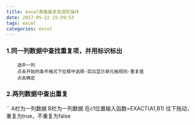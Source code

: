 ```yaml
---
title: excel表格基本及进阶操作
date: 2017-05-22 15:59:53
tags: excel
categories: excel
---
```


### 1.同一列数据中查找重复项，并用标识标出
```
    选中一列
    点击开始的条件格式下拉框中选择-突出显示单元格规则-重复值
    点击确定

```
### 2.两列数据中查出重复
``
    A栏为一列数据
    B栏为一列数据
    在c1位置输入函数=EXACT(A1,B1)
    往下拖动，重复为true，不重复为false
```
    